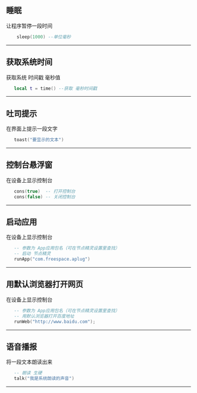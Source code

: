 ## 睡眠
让程序暂停一段时间
```lua
    sleep(1000) --单位毫秒
```
---
## 获取系统时间
获取系统 时间戳 毫秒值
```lua
   local t = time() --获取 毫秒时间戳
```
---
## 吐司提示
在界面上提示一段文字
```lua
   toast("要显示的文本")
```
---
## 控制台悬浮窗
在设备上显示控制台
```lua
   cons(true)  -- 打开控制台
   cons(false) -- 关闭控制台
```
---

## 启动应用
在设备上显示控制台
```lua
   -- 参数为 App应用包名（可在节点精灵设置里查找）
   -- 启动 节点精灵
   runApp("com.freespace.aplug")
```
---

## 用默认浏览器打开网页
在设备上显示控制台
```lua
   -- 参数为 App应用包名（可在节点精灵设置里查找）
   -- 用默认浏览器打开百度地址
   runWeb("http://www.baidu.com");
```
---

## 语音播报
将一段文本朗读出来
```lua
   -- 朗读 生硬
   talk("我是系统朗读的声音")
```
---